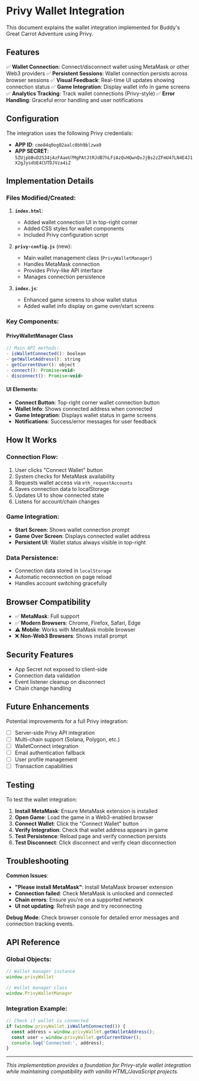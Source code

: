 # Privy Wallet Integration

This document explains the wallet integration implemented for Buddy's Great Carrot Adventure using Privy.

## Features

✅ **Wallet Connection**: Connect/disconnect wallet using MetaMask or other Web3 providers
✅ **Persistent Sessions**: Wallet connection persists across browser sessions
✅ **Visual Feedback**: Real-time UI updates showing connection status
✅ **Game Integration**: Display wallet info in game screens
✅ **Analytics Tracking**: Track wallet connections (Privy-style)
✅ **Error Handling**: Graceful error handling and user notifications

## Configuration

The integration uses the following Privy credentials:
- **APP ID**: `cme84q0og02aalc0bh9blzwa9`
- **APP SECRET**: `5ZUjpbBvD2S34jAzFAaeU7MgPAtJtRJdB7hLFzAzQvHQwnQvJjBs2zZFmU47LN4E4J1X2gJysdUE4CUTDJVza4iZ`

## Implementation Details

### Files Modified/Created:

1. **`index.html`**:
   - Added wallet connection UI in top-right corner
   - Added CSS styles for wallet components
   - Included Privy configuration script

2. **`privy-config.js`** (new):
   - Main wallet management class (`PrivyWalletManager`)
   - Handles MetaMask connection
   - Provides Privy-like API interface
   - Manages connection persistence

3. **`index.js`**:
   - Enhanced game screens to show wallet status
   - Added wallet info display on game over/start screens

### Key Components:

#### PrivyWalletManager Class
```javascript
// Main API methods:
- isWalletConnected(): boolean
- getWalletAddress(): string
- getCurrentUser(): object
- connect(): Promise<void>
- disconnect(): Promise<void>
```

#### UI Elements:
- **Connect Button**: Top-right corner wallet connection button
- **Wallet Info**: Shows connected address when connected
- **Game Integration**: Displays wallet status in game screens
- **Notifications**: Success/error messages for user feedback

## How It Works

### Connection Flow:
1. User clicks "Connect Wallet" button
2. System checks for MetaMask availability
3. Requests wallet access via `eth_requestAccounts`
4. Saves connection data to localStorage
5. Updates UI to show connected state
6. Listens for account/chain changes

### Game Integration:
- **Start Screen**: Shows wallet connection prompt
- **Game Over Screen**: Displays connected wallet address
- **Persistent UI**: Wallet status always visible in top-right

### Data Persistence:
- Connection data stored in `localStorage`
- Automatic reconnection on page reload
- Handles account switching gracefully

## Browser Compatibility

- ✅ **MetaMask**: Full support
- ✅ **Modern Browsers**: Chrome, Firefox, Safari, Edge
- ⚠️ **Mobile**: Works with MetaMask mobile browser
- ❌ **Non-Web3 Browsers**: Shows install prompt

## Security Features

- App Secret not exposed to client-side
- Connection data validation
- Event listener cleanup on disconnect
- Chain change handling

## Future Enhancements

Potential improvements for a full Privy integration:
- [ ] Server-side Privy API integration
- [ ] Multi-chain support (Solana, Polygon, etc.)
- [ ] WalletConnect integration
- [ ] Email authentication fallback
- [ ] User profile management
- [ ] Transaction capabilities

## Testing

To test the wallet integration:

1. **Install MetaMask**: Ensure MetaMask extension is installed
2. **Open Game**: Load the game in a Web3-enabled browser
3. **Connect Wallet**: Click the "Connect Wallet" button
4. **Verify Integration**: Check that wallet address appears in game
5. **Test Persistence**: Reload page and verify connection persists
6. **Test Disconnect**: Click disconnect and verify clean disconnection

## Troubleshooting

**Common Issues**:

- **"Please install MetaMask"**: Install MetaMask browser extension
- **Connection failed**: Check MetaMask is unlocked and connected
- **Chain errors**: Ensure you're on a supported network
- **UI not updating**: Refresh page and try reconnecting

**Debug Mode**: Check browser console for detailed error messages and connection tracking events.

## API Reference

### Global Objects:
```javascript
// Wallet manager instance
window.privyWallet

// Wallet manager class
window.PrivyWalletManager
```

### Integration Example:
```javascript
// Check if wallet is connected
if (window.privyWallet.isWalletConnected()) {
  const address = window.privyWallet.getWalletAddress();
  const user = window.privyWallet.getCurrentUser();
  console.log('Connected:', address);
}
```

---

*This implementation provides a foundation for Privy-style wallet integration while maintaining compatibility with vanilla HTML/JavaScript projects.*